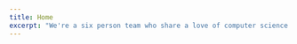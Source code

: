 ```yaml
---
title: Home
excerpt: "We're a six person team who share a love of computer science. We host a wide variety of skills and passions that allow us to make incredible things. Our current project is the Epic of Nalia, an open world RPG filled with magical calamities and governmental tensions."
---
```


<style>

    h1.main-text {
        font-family: 'Source Code Pro', monospace;
        opacity: 0;
        animation: fade-in 1s;
        animation-fill-mode: forwards;
        animation-delay: 0.5s;
        text-align: center;
    }

    div.button-container {
        height: 50%;
        opacity: 0;
        animation: fade-in 1s;
        animation-fill-mode: forwards;
        animation-delay: 1.5s;
    }

    div.button-container-child {
        width: 50%;
        height: 100%;
        float: left;
        display: flex;
        flex-direction: column;
        justify-content: center;
        align-items: center; 
        text-align: center;
        font-family: 'Source Code Pro', monospace;
        font-size: 3em;
    }

    @keyframes fade-in {
        from {
            opacity: 0;
        }

        to {
            opacity: 1.0;
        }
    }

</style>

<h1 class="main-text"><em>Hello. Welcome to TechTeam473</em></h1>

<div class="button-container">
    <a href="/nalia/">
        <div id="nalia-button" class="button-container-child button--pulse">
            The Epic of Nalia
        </div>
    </a>
    <a href="/about/">
        <div id="about-button" class="button-container-child button--pulse">
            Our Team
        </div>
    </a>
</div>